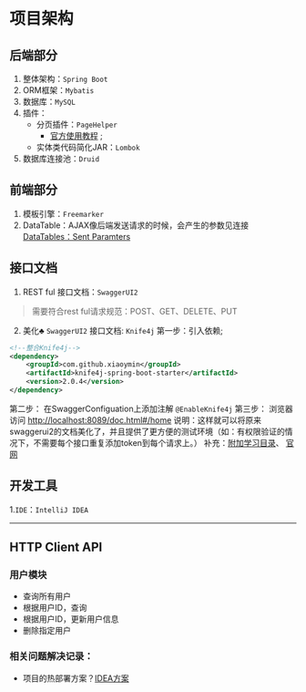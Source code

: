 # 项目架构

## 后端部分
1. 整体架构：`Spring Boot`
2. ORM框架：`Mybatis`
3. 数据库：`MySQL`
4. 插件：
    * 分页插件：`PageHelper` 
        - [官方使用教程](https://github.com/pagehelper/pagehelper-spring-boot) ;
    * 实体类代码简化JAR：`Lombok`
5. 数据库连接池：`Druid`

## 前端部分
1. 模板引擎：`Freemarker`
2. DataTable：AJAX像后端发送请求的时候，会产生的参数见连接[DataTables：Sent Paramters](https://datatables.net/manual/server-side)

## 接口文档
1. REST ful 接口文档：`SwaggerUI2`
> 需要符合rest ful请求规范：POST、GET、DELETE、PUT

2. 美化♣ `SwaggerUI2` 接口文档: `Knife4j` 
第一步：引入依赖;
```xml
<!--整合Knife4j-->
<dependency>
    <groupId>com.github.xiaoymin</groupId>
    <artifactId>knife4j-spring-boot-starter</artifactId>
    <version>2.0.4</version>
</dependency>
```
第二步： 在SwaggerConfiguation上添加注解 `@EnableKnife4j`
第三步： 浏览器访问 [http://localhost:8089/doc.html#/home](http://localhost:8089/doc.html#/home)
说明：这样就可以将原来swaggerui2的文档美化了，并且提供了更方便的测试环境（如：有权限验证的情况下，不需要每个接口重复添加token到每个请求上。）
补充：[附加学习目录](https://www.toutiao.com/i6851744784730554891/)、 [官网](https://doc.xiaominfo.com/guide/)

## 开发工具
1.`IDE`：`IntelliJ IDEA`

<hr>

## HTTP Client API
### 用户模块
- 查询所有用户
- 根据用户ID，查询
- 根据用户ID，更新用户信息
- 删除指定用户


### 相关问题解决记录：
- 项目的热部署方案？[IDEA方案](https://blog.csdn.net/qq_16148137/article/details/99694566)
